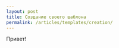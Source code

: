 ```yaml
---
layout: post
title: Создание своего шаблона
permalink: /articles/templates/creation/
---
```


Привет!
